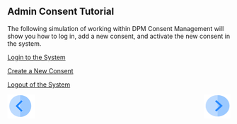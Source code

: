 ## Admin Consent Tutorial

The following simulation of working within DPM Consent Management will show you how to log in, add a new consent, and activate the new consent in the system.

[Login to the System](03_02_Admin_Consent_Login.md)

[Create a New Consent](03_03_Admin_Create_New_Consent.md)

[Logout of the System](03_04_Admin_Consent_Logout.md)



[![Previous](../images/Previous.png)]( 02_Admin_Consent_Introduction.md)[<img align="right" width="60" height="54" src="../images/Next.png">](03_02_Admin_Consent_Login.md)
